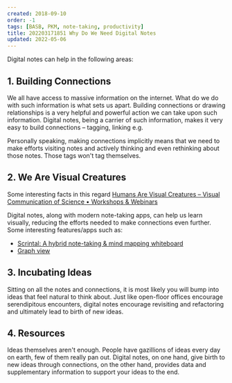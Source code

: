 ```yaml
---
created: 2018-09-10
order: -1
tags: [BASB, PKM, note-taking, productivity]
title: 202203171851 Why Do We Need Digital Notes
updated: 2022-05-06
---
```


Digital notes can help in the following areas:

## 1. Building Connections

We all have access to massive information on the internet. What do we do with such information is what sets us apart. Building connections or drawing relationships is a very helpful and powerful action we can take upon such information. Digital notes, being a carrier of such information, makes it very easy to build connections – tagging, linking e.g.

Personally speaking, making connections implicitly means that we need to make efforts visiting notes and actively thinking and even rethinking about those notes. Those tags won't tag themselves.

## 2. We Are Visual Creatures

Some interesting facts in this regard [Humans Are Visual Creatures – Visual Communication of Science • Workshops & Webinars](https://www.seyens.com/humans-are-visual-creatures/)

Digital notes, along with modern note-taking apps, can help us learn visually, reducing the efforts needed to make connections even further. Some interesting features/apps such as:

- [Scrintal: A hybrid note-taking & mind mapping whiteboard](https://www.scrintal.com/)
- [Graph view](https://help.obsidian.md/Plugins/Graph+view)

## 3. Incubating Ideas

Sitting on all the notes and connections, it is most likely you will bump into ideas that feel natural to think about. Just like open-floor offices encourage serendipitous encounters, digital notes encourage revisiting and refactoring and ultimately lead to birth of new ideas.

## 4. Resources

Ideas themselves aren't enough. People have gazillions of ideas every day on earth, few of them really pan out. Digital notes, on one hand, give birth to new ideas through connections, on the other hand, provides data and supplementary information to support your ideas to the end.

